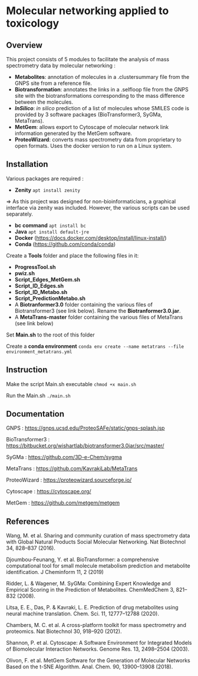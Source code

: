 # Molecular networking applied to toxicology

## Overview

This project consists of 5 modules to facilitate the analysis of mass spectrometry data by molecular networking :
- **Metabolites**: annotation of molecules in a .clustersummary file from the GNPS site from a reference file.
- **Biotransformation**: annotates the links in a .selfloop file from the GNPS site with the biotransformations corresponding to the mass difference between the molecules.
- ***InSilico***: *in silico* prediction of a list of molecules whose SMILES code is provided by 3 software packages (BioTransformer3, SyGMa, MetaTrans).
- **MetGem**: allows export to Cytoscape of molecular network link information generated by the MetGem software.
- **ProteoWizard**: converts mass spectrometry data from proprietary to open formats. Uses the docker version to run on a Linux system.

## Installation

Various packages are required :
- **Zenity** `apt install zenity`

=> As this project was designed for non-bioinformaticians, a graphical interface via zenity was included. However, the various scripts can be used separately.

- **bc command** `apt install bc`
- **Java** `apt install default-jre`
- **Docker** (https://docs.docker.com/desktop/install/linux-install/)
- **Conda** (https://github.com/conda/conda)

Create a **Tools** folder and place the following files in it: 
- **ProgressTool.sh**
- **pwiz.sh**
- **Script_Edges_MetGem.sh**
- **Script_ID_Edges.sh**
- **Script_ID_Metabo.sh**
- **Script_PredictionMetabo.sh**
- A **Biotranformer3.0** folder containing the various files of Biotransformer3 (see link below). Rename the **Biotranformer3.0.jar**.
- A **MetaTrans-master** folder containing the various files of MetaTrans (see link below)

Set **Main.sh** to the root of this folder

Create a **conda environment** `conda env create --name metatrans --file environment_metatrans.yml`


## Instruction

Make the script Main.sh executable `chmod +x main.sh`

Run the Main.sh `./main.sh`

## Documentation

GNPS : https://gnps.ucsd.edu/ProteoSAFe/static/gnps-splash.jsp

BioTransformer3 : https://bitbucket.org/wishartlab/biotransformer3.0jar/src/master/

SyGMa : https://github.com/3D-e-Chem/sygma

MetaTrans : https://github.com/KavrakiLab/MetaTrans

ProteoWizard : https://proteowizard.sourceforge.io/

Cytoscape : https://cytoscape.org/

MetGem : https://github.com/metgem/metgem

## References

Wang, M. et al. Sharing and community curation of mass spectrometry data with Global Natural Products Social Molecular Networking. Nat Biotechnol 34, 828–837 (2016).

Djoumbou-Feunang, Y. et al. BioTransformer: a comprehensive computational tool for small molecule metabolism prediction and metabolite identification. J Cheminform 11, 2 (2019)

Ridder, L. & Wagener, M. SyGMa: Combining Expert Knowledge and Empirical Scoring in the Prediction of Metabolites. ChemMedChem 3, 821–832 (2008).

Litsa, E. E., Das, P. & Kavraki, L. E. Prediction of drug metabolites using neural machine translation. Chem. Sci. 11, 12777–12788 (2020).

Chambers, M. C. et al. A cross-platform toolkit for mass spectrometry and proteomics. Nat Biotechnol 30, 918–920 (2012).

Shannon, P. et al. Cytoscape: A Software Environment for Integrated Models of Biomolecular Interaction Networks. Genome Res. 13, 2498–2504 (2003).

Olivon, F. et al. MetGem Software for the Generation of Molecular Networks Based on the t-SNE Algorithm. Anal. Chem. 90, 13900–13908 (2018).
